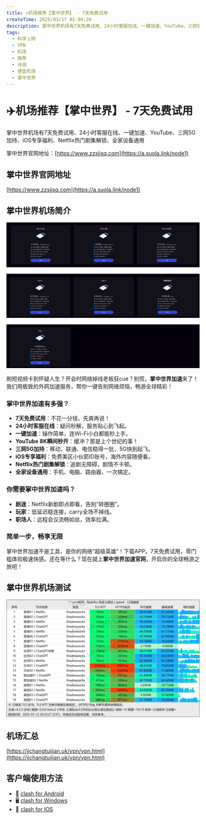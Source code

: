 ```yaml
---
title: ✈️机场推荐【掌中世界】 - 7天免费试用
createTime: 2025/03/17 02:04:20
description: 掌中世界机场有7天免费试用、24小时客服在线、一键加速、YouTube、三网5G加持、iOS专享福利、Netflix热门剧集解锁、全家设备通用
tags:
  - 科学上网
  - VPN
  - 机场
  - 推荐
  - 评测
  - 便宜机场
  - 掌中世界
---
```

# ✈️机场推荐【掌中世界】 - 7天免费试用
掌中世界机场有7天免费试用、24小时客服在线、一键加速、YouTube、三网5G加持、iOS专享福利、Netflix热门剧集解锁、全家设备通用

掌中世界官网地址：[https://www.zzsjjsq.com](https://a.suola.link/node1)

<!-- more -->

## 掌中世界官网地址

[https://www.zzsjjsq.com](https://a.suola.link/node1)

## 掌中世界机场简介

![掌中世界机场价格](images/机场推荐掌中世界/image.png)

![掌中世界机场价格](images/机场推荐掌中世界/image-1.png)

![掌中世界机场价格](images/机场推荐掌中世界/image-2.png)

刷短视频卡到怀疑人生？开会时网络掉线老板狂cue？别慌，**掌中世界加速**来了！我们用极致的外网加速服务，帮你一键告别网络烦恼，畅游全球精彩！

### 掌中世界加速有多强？
- **7天免费试用**：不花一分钱，先爽再说！
- **24小时客服在线**：疑问秒解，服务贴心到飞起。
- **一键加速**：操作简单，连Wi-Fi小白都能秒上手。
- **YouTube 8K瞬间秒开**：缓冲？那是上个世纪的事！
- **三网5G加持**：移动、联通、电信稳得一批，5G快到起飞。
- **iOS专享福利**：免费美区小伙箭ID账号，海外内容随便看。
- **Netflix热门剧集解锁**：追剧无障碍，剧情不卡顿。
- **全家设备通用**：手机、电脑、路由器，一次搞定。

### 你需要掌中世界加速吗？
- **剧迷**：Netflix新剧即点即看，告别“转圈圈”。
- **玩家**：低延迟稳连接，carry全场不掉线。
- **职场人**：远程会议流畅如丝，效率拉满。

### 简单一步，畅享无限
掌中世界加速不是工具，是你的网络“超级英雄”！下载APP，7天免费试用，零门槛体验极速快感。还在等什么？现在就上**掌中世界加速官网**，开启你的全球畅游之旅吧！

## 掌中世界机场测试

![掌中世界机场测试](images/机场推荐掌中世界/image-3.png)

## 机场汇总

[https://jichangtuijian.uk/vpn/vpn.html](https://jichangtuijian.uk/vpn/vpn.html)

## 客户端使用方法

- 📱 [clash for Android](https://jichangtuijian.uk/article/clashforAndroid.html)
- 🖥 [clash for Windows](https://jichangtuijian.uk/article/clash.html)
- 🍎 [clash for IOS](https://jichangtuijian.uk/article/Shadowrocket.html)
